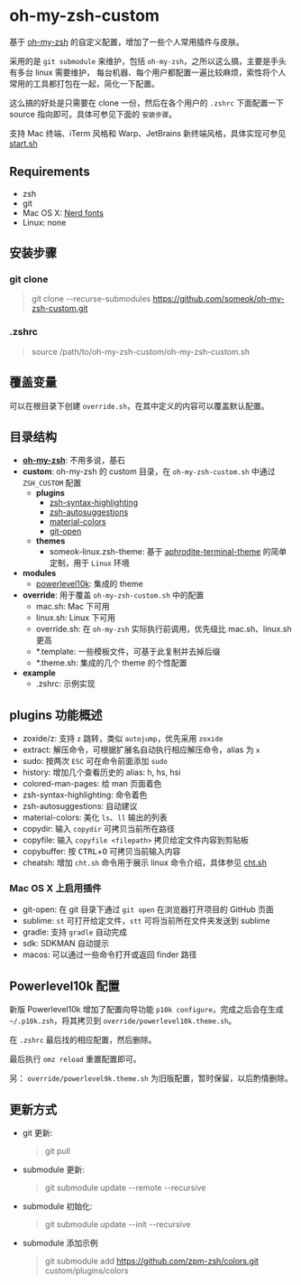 # oh-my-zsh-custom

基于 [oh-my-zsh](https://github.com/robbyrussell/oh-my-zsh) 的自定义配置，增加了一些个人常用插件与皮肤。

采用的是 `git submodule` 来维护，包括 `oh-my-zsh`，之所以这么搞，主要是手头有多台 linux 需要维护，
每台机器、每个用户都配置一遍比较麻烦，索性将个人常用的工具都打包在一起，简化一下配置。

这么搞的好处是只需要在 clone 一份，然后在各个用户的 `.zshrc` 下面配置一下 source 指向即可。具体可参见下面的 `安装步骤`。

支持 Mac 终端、iTerm 风格和 Warp、JetBrains 新终端风格，具体实现可参见 [start.sh](start.sh)

## Requirements

-   zsh
-   git
-   Mac OS X: [Nerd fonts](https://www.nerdfonts.com/)
-   Linux: none

## 安装步骤

### git clone

> git clone --recurse-submodules https://github.com/someok/oh-my-zsh-custom.git

### .zshrc

> source /path/to/oh-my-zsh-custom/oh-my-zsh-custom.sh

## 覆盖变量

可以在根目录下创建 `override.sh`，在其中定义的内容可以覆盖默认配置。

## 目录结构

-   **[oh-my-zsh](https://github.com/robbyrussell/oh-my-zsh)**: 不用多说，基石
-   **custom**: oh-my-zsh 的 custom 目录，在 `oh-my-zsh-custom.sh` 中通过 `ZSH_CUSTOM` 配置
    -   **plugins**
        -   [zsh-syntax-highlighting](https://github.com/zsh-users/zsh-syntax-highlighting)
        -   [zsh-autosuggestions](https://github.com/zsh-users/zsh-autosuggestions)
        -   [material-colors](https://github.com/zpm-zsh/material-colors)
        -   [git-open](https://github.com/paulirish/git-open)
    -   **themes**
        -   someok-linux.zsh-theme: 基于 [aphrodite-terminal-theme](https://github.com/win0err/aphrodite-terminal-theme) 的简单定制，用于 `Linux` 环境
-   **modules**
    -   [powerlevel10k](https://github.com/romkatv/powerlevel10k): 集成的 theme
-   **override**: 用于覆盖 `oh-my-zsh-custom.sh` 中的配置
    -   mac.sh: Mac 下可用
    -   linux.sh: Linux 下可用
    -   override.sh: 在 `oh-my-zsh` 实际执行前调用，优先级比 mac.sh、linux.sh 更高
    -   \*.template: 一些模板文件，可基于此复制并去掉后缀
    -   \*.theme.sh: 集成的几个 theme 的个性配置
-   **example**
    -   .zshrc: 示例实现

## plugins 功能概述

-   zoxide/z: 支持 `z` 跳转，类似 `autojump`，优先采用 `zoxide`
-   extract: 解压命令，可根据扩展名自动执行相应解压命令，alias 为 `x`
-   sudo: 按两次 `ESC` 可在命令前面添加 `sudo`
-   history: 增加几个查看历史的 alias: h, hs, hsi
-   colored-man-pages: 给 man 页面着色
-   zsh-syntax-highlighting: 命令着色
-   zsh-autosuggestions: 自动建议
-   material-colors: 美化 `ls`、`ll` 输出的列表
-   copydir: 输入 `copydir` 可拷贝当前所在路径
-   copyfile: 输入 `copyfile <filepath>` 拷贝给定文件内容到剪贴板
-   copybuffer: 按 <kbd>CTRL</kbd>+<kbd>O</kbd> 可拷贝当前输入内容
-   cheatsh: 增加 `cht.sh` 命令用于展示 linux 命令介绍，具体参见 [cht.sh](https://cht.sh/)

### Mac OS X 上启用插件

-   git-open: 在 git 目录下通过 `git open` 在浏览器打开项目的 GitHub 页面
-   sublime: `st` 可打开给定文件，`stt` 可将当前所在文件夹发送到 sublime
-   gradle: 支持 `gradle` 自动完成
-   sdk: SDKMAN 自动提示
-   macos: 可以通过一些命令打开或返回 finder 路径

## Powerlevel10k 配置

新版 Powerlevel10k 增加了配置向导功能 `p10k configure`，完成之后会在生成 `~/.p10k.zsh`，将其拷贝到
`override/powerlevel10k.theme.sh`。

在 `.zshrc` 最后找的相应配置，然后删除。

最后执行 `omz reload` 重置配置即可。

另： `override/powerlevel9k.theme.sh` 为旧版配置，暂时保留，以后酌情删除。

## 更新方式

-   git 更新:
    > git pull
-   submodule 更新:
    > git submodule update --remote --recursive
-   submodule 初始化:
    > git submodule update --init --recursive
-   submodule 添加示例
    > git submodule add https://github.com/zpm-zsh/colors.git custom/plugins/colors
